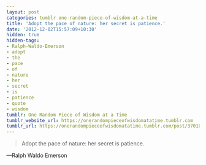 ```yaml
---
layout: post
categories: tumblr one-random-piece-of-wisdom-at-a-time
title: 'Adopt the pace of nature: her secret is patience.'
date: '2012-12-02T15:57:09+10:30'
hidden: true
hidden-tags:
- Ralph-Waldo-Emerson
- adopt
- the
- pace
- of
- nature
- her
- secret
- is
- patience
- quote
- wisdom
tumblr: One Random Piece of Wisdom at a Time
tumblr_website_url: https://onerandompieceofwisdomatatime.tumblr.com
tumblr_url: https://onerandompieceofwisdomatatime.tumblr.com/post/37010335211/adopt-the-pace-of-nature-her-secret-is-patience
---
```

> Adopt the pace of nature: her secret is patience.

—Ralph Waldo Emerson
